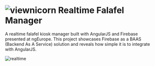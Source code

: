 ![viewnicorn](https://cloud.githubusercontent.com/assets/590361/4795436/8471efde-5dfc-11e4-9710-a4a555ecec9d.png)
Realtime Falafel Manager
===============

A realtime falafel kiosk manager built with AngularJS and Firebase presented at ngEurope. This project showcases Firebase as a BAAS (Backend As A Service) solution and reveals how simple it is to integrate with AngularJS.

![realtime](https://cloud.githubusercontent.com/assets/590361/4795382/0357876a-5dfc-11e4-8c37-d331288251b9.jpg)

